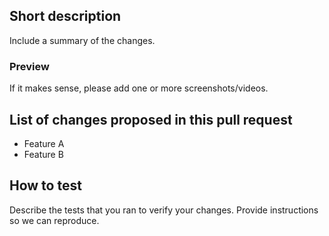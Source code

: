 ## Short description
Include a summary of the changes.

### Preview
If it makes sense, please add one or more screenshots/videos.

## List of changes proposed in this pull request
- Feature A
- Feature B

## How to test
Describe the tests that you ran to verify your changes. Provide instructions so we can reproduce.